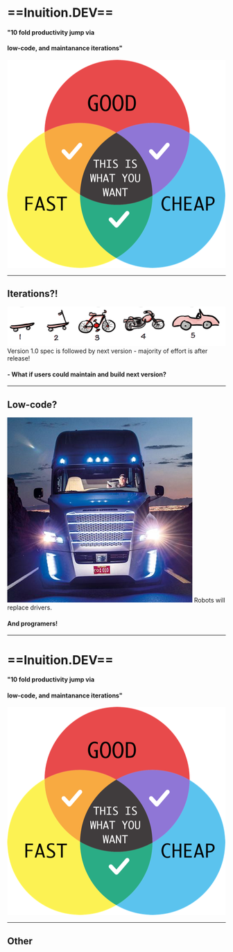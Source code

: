 <!-- $theme: gaia -->
<!-- prerender: false -->
<!-- $size: 16:9 -->
<!-- footer: www.Intuition.DEV -->

<!-- *template: invert -->
#  ==Inuition.DEV==

#### "10 fold productivity jump via
#### low-code, and maintanance iterations"
![80% center](good_cheap_fast.png)

---

## Iterations?!
![180% center](iterative.png)
Version 1.0 spec is followed by next version - majority of effort is after release!
#### - What if users could maintain and build next version?

---

<!-- *template: invert -->
##  Low-code?
![80% center](truck.png)
Robots will replace drivers.
#### And programers!

---

<!-- *template: invert -->
#  ==Inuition.DEV==

#### "10 fold productivity jump via
#### low-code, and maintanance iterations"
![80% center](good_cheap_fast.png)

---

## Other 